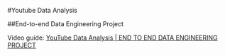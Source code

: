 #Youtube Data Analysis

##End-to-end Data Engineering Project

Video guide: [YouTube Data Analysis | END TO END DATA ENGINEERING PROJECT](https://www.youtube.com/watch?v=yZKJFKu49Dk)


